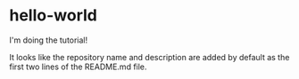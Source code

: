 # hello-world
I'm doing the tutorial!

It looks like the repository name and description are added by default as the first two lines of the README.md file.
